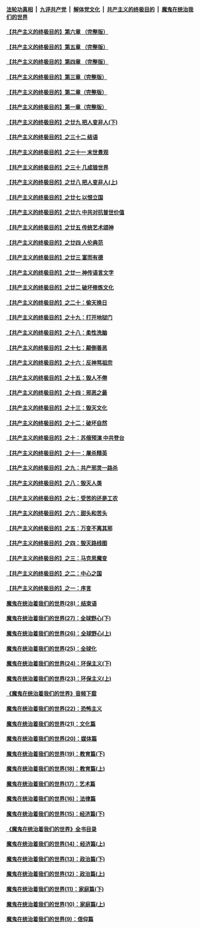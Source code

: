 

####  [法轮功真相](../../../../basic/blob/master/README.md?t=04080201) &nbsp;|&nbsp; [九评共产党](../../../../9ping.md/blob/master/README.md?t=04080201) &nbsp;|&nbsp; [解体党文化](../../../../jtdwh.md/blob/master/README.md?t=04080201)  &nbsp;|&nbsp; [共产主义的终极目的](../../../../gczydzjmd.md/blob/master/README.md?t=04080201) &nbsp;|&nbsp; [魔鬼在统治我们的世界](../../../../mgztzwmdsj.md/blob/master/README.md?t=04080201) 

#### [【共产主义的终极目的】第六章 （完整版）](../pages/nsc422/n11428913.md?t=04080201) 

#### [【共产主义的终极目的】第五章 （完整版）](../pages/nsc422/n11428912.md?t=04080201) 

#### [【共产主义的终极目的】第四章 （完整版）](../pages/nsc422/n11428907.md?t=04080201) 

#### [【共产主义的终极目的】第三章（完整版）](../pages/nsc422/n11428848.md?t=04080201) 

#### [【共产主义的终极目的】第二章（完整版）](../pages/nsc422/n11428831.md?t=04080201) 

#### [【共产主义的终极目的】第一章（完整版）](../pages/nsc422/n11417651.md?t=04080201) 

#### [【共产主义的终极目的】之廿九 把人变非人(下)](../pages/nsc422/n11344140.md?t=04080201) 

#### [【共产主义的终极目的】之三十二 结语](../pages/nsc422/n11360535.md?t=04080201) 

#### [【共产主义的终极目的】之三十一 末世景观](../pages/nsc422/n11351129.md?t=04080201) 

#### [【共产主义的终极目的】之三十 几成狼世界](../pages/nsc422/n11348280.md?t=04080201) 

#### [【共产主义的终极目的】之廿八 把人变非人(上)](../pages/nsc422/n11340492.md?t=04080201) 

#### [【共产主义的终极目的】之廿七 以恨立国](../pages/nsc422/n11336944.md?t=04080201) 

#### [【共产主义的终极目的】之廿六 中共对抗普世价值](../pages/nsc422/n11324785.md?t=04080201) 

#### [【共产主义的终极目的】之廿五 传统艺术颂神](../pages/nsc422/n11296396.md?t=04080201) 

#### [【共产主义的终极目的】之廿四 人伦典范](../pages/nsc422/n11296397.md?t=04080201) 

#### [【共产主义的终极目的】之廿三 富而有德](../pages/nsc422/n11283598.md?t=04080201) 

#### [【共产主义的终极目的】之廿一 神传语言文字](../pages/nsc422/n11263265.md?t=04080201) 

#### [【共产主义的终极目的】之廿二 破坏修炼文化](../pages/nsc422/n11245728.md?t=04080201) 

#### [【共产主义的终极目的】之二十：偷天换日](../pages/nsc422/n11238846.md?t=04080201) 

#### [【共产主义的终极目的】之十九：打开地狱门](../pages/nsc422/n11206376.md?t=04080201) 

#### [【共产主义的终极目的】之十八：柔性洗脑](../pages/nsc422/n11199994.md?t=04080201) 

#### [【共产主义的终极目的】之十七：颠倒善恶](../pages/nsc422/n11179782.md?t=04080201) 

#### [【共产主义的终极目的】之十六：反神骂祖宗](../pages/nsc422/n11166798.md?t=04080201) 

#### [【共产主义的终极目的】之十五：毁人不倦](../pages/nsc422/n11166792.md?t=04080201) 

#### [【共产主义的终极目的】之十四：邪恶之最](../pages/nsc422/n11150249.md?t=04080201) 

#### [【共产主义的终极目的】之十三：毁灭文化](../pages/nsc422/n11135227.md?t=04080201) 

#### [【共产主义的终极目的】之十二：破坏自然](../pages/nsc422/n11135214.md?t=04080201) 

#### [【共产主义的终极目的】之十：苏俄预演 中共登台](../pages/nsc422/n11118424.md?t=04080201) 

#### [【共产主义的终极目的】之十一：屠杀精英](../pages/nsc422/n11118442.md?t=04080201) 

#### [【共产主义的终极目的】之九：共产邪灵一路杀](../pages/nsc422/n11114139.md?t=04080201) 

#### [【共产主义的终极目的】之八：毁灭人类](../pages/nsc422/n11108503.md?t=04080201) 

#### [【共产主义的终极目的】之七：受苦的还是工农](../pages/nsc422/n11101809.md?t=04080201) 

#### [【共产主义的终极目的】之六：甜头和苦头](../pages/nsc422/n11096971.md?t=04080201) 

#### [【共产主义的终极目的】之五：万变不离其邪](../pages/nsc422/n11091285.md?t=04080201) 

#### [【共产主义的终极目的】之四：毁灭路线图](../pages/nsc422/n11086284.md?t=04080201) 

#### [【共产主义的终极目的】之三：马克思魔变](../pages/nsc422/n11061941.md?t=04080201) 

#### [【共产主义的终极目的】之二：中心之国](../pages/nsc422/n11047728.md?t=04080201) 

#### [【共产主义的终极目的】之一：序言](../pages/nsc422/n11086077.md?t=04080201) 

#### [魔鬼在统治着我们的世界(28)：结束语](../pages/nsc422/n10936246.md?t=04080201) 

#### [魔鬼在统治着我们的世界(27)：全球野心(下)](../pages/nsc422/n10928319.md?t=04080201) 

#### [魔鬼在统治着我们的世界(26)：全球野心(上)](../pages/nsc422/n10900318.md?t=04080201) 

#### [魔鬼在统治着我们的世界(25)：全球化](../pages/nsc422/n10788205.md?t=04080201) 

#### [魔鬼在统治着我们的世界(24)：环保主义(下)](../pages/nsc422/n10695307.md?t=04080201) 

#### [魔鬼在统治着我们的世界(23)：环保主义(上)](../pages/nsc422/n10688613.md?t=04080201) 

#### [《魔鬼在统治着我们的世界》音频下载](../pages/nsc422/n10635553.md?t=04080201) 

#### [魔鬼在统治着我们的世界(22)：恐怖主义](../pages/nsc422/n10614727.md?t=04080201) 

#### [魔鬼在统治着我们的世界(21)：文化篇](../pages/nsc422/n10597706.md?t=04080201) 

#### [魔鬼在统治着我们的世界(20)：媒体篇](../pages/nsc422/n10586579.md?t=04080201) 

#### [魔鬼在统治着我们的世界(19)：教育篇(下)](../pages/nsc422/n10564808.md?t=04080201) 

#### [魔鬼在统治着我们的世界(18)：教育篇(上)](../pages/nsc422/n10526970.md?t=04080201) 

#### [魔鬼在统治着我们的世界(17)：艺术篇](../pages/nsc422/n10499093.md?t=04080201) 

#### [魔鬼在统治着我们的世界(16)：法律篇](../pages/nsc422/n10485969.md?t=04080201) 

#### [魔鬼在统治着我们的世界(15)：经济篇(下)](../pages/nsc422/n10469975.md?t=04080201) 

#### [《魔鬼在统治着我们的世界》全书目录](../pages/nsc422/n10464261.md?t=04080201) 

#### [魔鬼在统治着我们的世界(14)：经济篇(上)](../pages/nsc422/n10457370.md?t=04080201) 

#### [魔鬼在统治着我们的世界(13)：政治篇(下)](../pages/nsc422/n10448270.md?t=04080201) 

#### [魔鬼在统治着我们的世界(12)：政治篇(上)](../pages/nsc422/n10444576.md?t=04080201) 

#### [魔鬼在统治着我们的世界(11)：家庭篇(下)](../pages/nsc422/n10440961.md?t=04080201) 

#### [魔鬼在统治着我们的世界(10)：家庭篇(上)](../pages/nsc422/n10435448.md?t=04080201) 

#### [魔鬼在统治着我们的世界(9)：信仰篇](../pages/nsc422/n10432159.md?t=04080201) 

